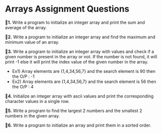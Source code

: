 # Arrays Assignment Questions 

**📌1.** Write a program to initialize an integer array and print the sum and average of the array.

**📌2.** Write a program to initialize an integer array and find the maximum and minimum value of an array.

**📌3.** Write a program to initialize an integer array with values and check if a given number is present in the array or not. If the number is not found, it will print -1 else it will print the index value of the given  number in the array.

- Ex1) Array elements are {1,4,34,56,7} and the search element is 90 then the O/P : -1
- Ex2) Array elements are {1,4,34,56,7} and the search element is 56 then the O/P : 4 
	
**📌4.** Initialize an integer array with ascii values and print the corresponding character values in a single row.

**📌5.** Write a program to find the largest 2 numbers and the smallest 2 numbers in the given array.

**📌6.** Write a program to initialize an array and print them in a sorted order.
